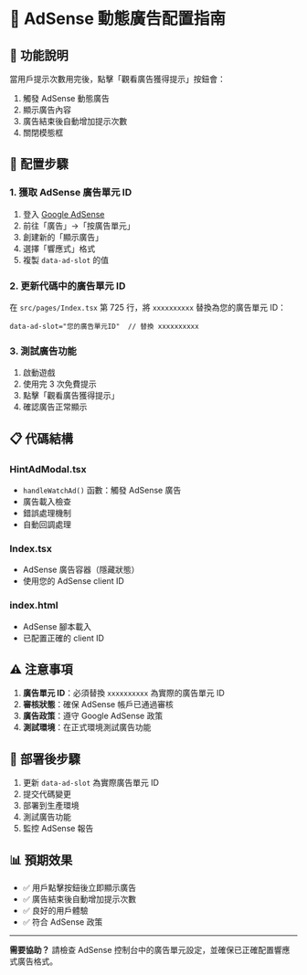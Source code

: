 # 📱 AdSense 動態廣告配置指南

## 🎯 **功能說明**

當用戶提示次數用完後，點擊「觀看廣告獲得提示」按鈕會：
1. 觸發 AdSense 動態廣告
2. 顯示廣告內容
3. 廣告結束後自動增加提示次數
4. 關閉模態框

## 🔧 **配置步驟**

### 1. **獲取 AdSense 廣告單元 ID**

1. 登入 [Google AdSense](https://www.google.com/adsense/)
2. 前往「廣告」→「按廣告單元」
3. 創建新的「顯示廣告」
4. 選擇「響應式」格式
5. 複製 `data-ad-slot` 的值

### 2. **更新代碼中的廣告單元 ID**

在 `src/pages/Index.tsx` 第 725 行，將 `xxxxxxxxxx` 替換為您的廣告單元 ID：

```tsx
data-ad-slot="您的廣告單元ID"  // 替換 xxxxxxxxxx
```

### 3. **測試廣告功能**

1. 啟動遊戲
2. 使用完 3 次免費提示
3. 點擊「觀看廣告獲得提示」
4. 確認廣告正常顯示

## 📋 **代碼結構**

### **HintAdModal.tsx**
- `handleWatchAd()` 函數：觸發 AdSense 廣告
- 廣告載入檢查
- 錯誤處理機制
- 自動回調處理

### **Index.tsx**
- AdSense 廣告容器（隱藏狀態）
- 使用您的 AdSense client ID

### **index.html**
- AdSense 腳本載入
- 已配置正確的 client ID

## ⚠️ **注意事項**

1. **廣告單元 ID**：必須替換 `xxxxxxxxxx` 為實際的廣告單元 ID
2. **審核狀態**：確保 AdSense 帳戶已通過審核
3. **廣告政策**：遵守 Google AdSense 政策
4. **測試環境**：在正式環境測試廣告功能

## 🚀 **部署後步驟**

1. 更新 `data-ad-slot` 為實際廣告單元 ID
2. 提交代碼變更
3. 部署到生產環境
4. 測試廣告功能
5. 監控 AdSense 報告

## 📊 **預期效果**

- ✅ 用戶點擊按鈕後立即顯示廣告
- ✅ 廣告結束後自動增加提示次數
- ✅ 良好的用戶體驗
- ✅ 符合 AdSense 政策

---

**需要協助？** 請檢查 AdSense 控制台中的廣告單元設定，並確保已正確配置響應式廣告格式。
